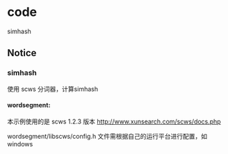 # code

simhash
 
<h2>Notice</h2>

<h3>simhash</h3>

使用 scws 分词器，计算simhash

<h4>wordsegment:</h4>

本示例使用的是 scws 1.2.3 版本 <a href="http://www.xunsearch.com/scws/docs.php">http://www.xunsearch.com/scws/docs.php</a>

wordsegment/libscws/config.h 文件需根据自己的运行平台进行配置，如windows
